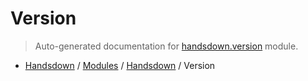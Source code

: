 # Version

> Auto-generated documentation for [handsdown.version](https://github.com/vemel/handsdown/blob/master/handsdown/version.py) module.

- [Handsdown](../README.md#-handsdown---python-documentation-generator) / [Modules](../MODULES.md#modules) / [Handsdown](index.md#handsdown) / Version
